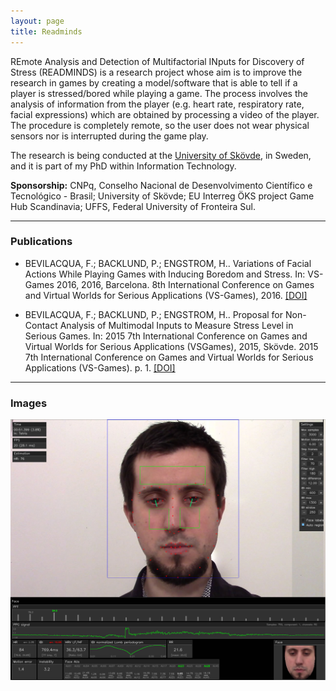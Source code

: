 ```yaml
---
layout: page
title: Readminds
---
```


REmote Analysis and Detection of Multifactorial INputs for Discovery of Stress (READMINDS) is a research project whose aim is to improve the research in games by creating a model/software that is able to tell if a player is stressed/bored while playing a game. The process involves the analysis of information from the player (e.g. heart rate, respiratory rate, facial expressions) which are obtained by processing a video of the player. The procedure is completely remote, so the user does not wear physical sensors nor is interrupted during the game play.

The research is being conducted at the [University of Skövde](https://www.his.se), in Sweden, and it is part of my PhD within Information Technology.

**Sponsorship:** CNPq, Conselho Nacional de Desenvolvimento Científico e Tecnológico - Brasil; University of Skövde; EU Interreg ÖKS project Game Hub Scandinavia; UFFS, Federal University of Fronteira Sul.

---

### Publications
- BEVILACQUA, F.; BACKLUND, P.; ENGSTROM, H.. Variations of Facial Actions While Playing Games with Inducing Boredom and Stress. In: VS-Games 2016, 2016, Barcelona. 8th International Conference on Games and Virtual Worlds for Serious Applications (VS-Games), 2016. [[DOI]](http://dx.doi.org/10.1109/VS-GAMES.2016.7590374)

- BEVILACQUA, F.; BACKLUND, P.; ENGSTROM, H.. Proposal for Non-Contact Analysis of Multimodal Inputs to Measure Stress Level in Serious Games. In: 2015 7th International Conference on Games and Virtual Worlds for Serious Applications (VSGames), 2015, Skövde. 2015 7th International Conference on Games and Virtual Worlds for Serious Applications (VS-Games). p. 1. [[DOI]](http://dx.doi.org/10.1109/VS-GAMES.2015.7295783)

---

### Images
![Readminds](/public/img/readmind-fernando.jpg)
